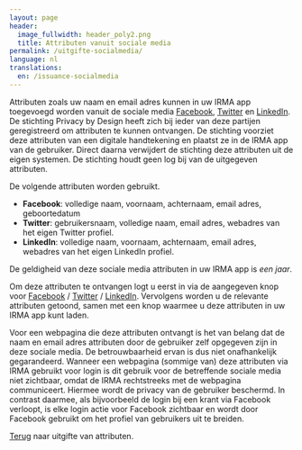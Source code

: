 ```yaml
---
layout: page
header:
  image_fullwidth: header_poly2.png
  title: Attributen vanuit sociale media
permalink: /uitgifte-socialmedia/
language: nl
translations:
  en: /issuance-socialmedia
---
```


Attributen zoals uw naam en email adres kunnen in uw IRMA app
toegevoegd worden vanuit de sociale media
[Facebook](https://www.facebook.com), [Twitter](https://twitter.com)
en [LinkedIn](https://linkedin.com). De stichting Privacy by Design
heeft zich bij ieder van deze partijen geregistreerd om attributen te
kunnen ontvangen. De stichting voorziet deze attributen van een
digitale handtekening en plaatst ze in de IRMA app van de
gebruiker. Direct daarna verwijdert de stichting deze attributen uit
de eigen systemen. De stichting houdt geen log bij van de uitgegeven
attributen.

De volgende attributen worden gebruikt.

 * **Facebook**: volledige naam, voornaam, achternaam, email adres,
 geboortedatum
 * **Twitter**: gebruikersnaam, volledige naam, email adres, webadres
 van het eigen Twitter profiel.
 * **LinkedIn**: volledige naam, voornaam, achternaam, email adres,
 webadres van het eigen LinkedIn profiel.

De geldigheid van deze sociale media attributen in uw IRMA app is
*een jaar*.

Om deze attributen te ontvangen logt u eerst in via de aangegeven knop
voor
[Facebook](/uitgifte/social/facebook)
/
[Twitter](/uitgifte/social/twitter)
/
[LinkedIn](/uitgifte/social/linkedin). Vervolgens
worden u de relevante attributen getoond, samen met een knop waarmee u
deze attributen in uw IRMA app kunt laden.

Voor een webpagina die deze attributen ontvangt is het van belang dat
de naam en email adres attributen door de gebruiker zelf opgegeven
zijn in deze sociale media. De betrouwbaarheid ervan is dus niet
onafhankelijk gegarandeerd.  Wanneer een webpagina (sommige van) deze
attributen via IRMA gebruikt voor login is dit gebruik voor de
betreffende sociale media niet zichtbaar, omdat de IRMA rechtstreeks
met de webpagina communiceert. Hiermee wordt de privacy van de
gebruiker beschermd. In contrast daarmee, als bijvoorbeeld de login
bij een krant via Facebook verloopt, is elke login actie voor Facebook
zichtbaar en wordt door Facebook gebruikt om het profiel van
gebruikers uit te breiden.

[Terug](/uitgifte) naar uitgifte van attributen.
